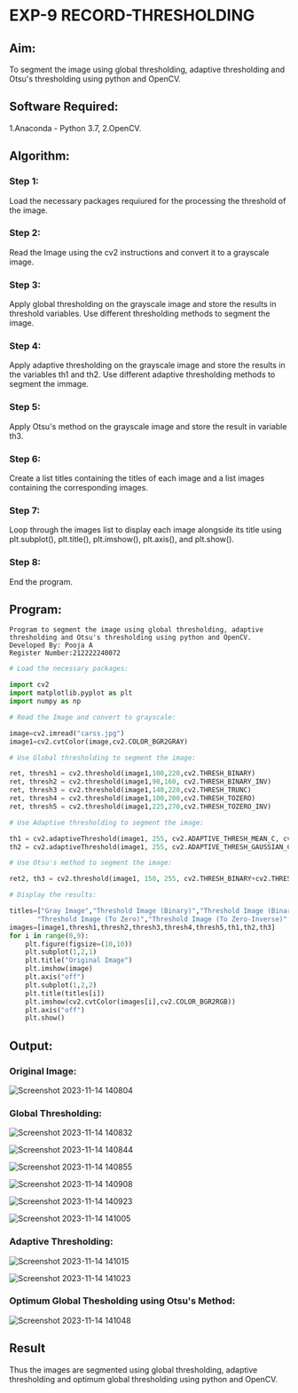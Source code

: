 # EXP-9 RECORD-THRESHOLDING
## Aim:
To segment the image using global thresholding, adaptive thresholding and Otsu's thresholding using python and OpenCV.

## Software Required:
1.Anaconda - Python 3.7,
2.OpenCV.

## Algorithm:
### Step 1:
Load the necessary packages requiured for the processing the threshold of the image.

### Step 2:
Read the Image using the cv2 instructions and convert it to a grayscale image.

### Step 3:
Apply global thresholding on the grayscale image and store the results in threshold variables. Use different thresholding methods to segment the image.

### Step 4:
Apply adaptive thresholding on the grayscale image and store the results in the variables th1 and th2. Use different adaptive thresholding methods to segment the immage.

### Step 5:
Apply Otsu's method on the grayscale image and store the result in variable th3.

### Step 6:
Create a list titles containing the titles of each image and a list images containing the corresponding images.

### Step 7:
Loop through the images list to display each image alongside its title using plt.subplot(), plt.title(), plt.imshow(), plt.axis(), and plt.show().

### Step 8:
End the program.

## Program:
```
Program to segment the image using global thresholding, adaptive thresholding and Otsu's thresholding using python and OpenCV.
Developed By: Pooja A
Register Number:212222240072
```
```python
# Load the necessary packages:

import cv2
import matplotlib.pyplot as plt
import numpy as np
```
```python
# Read the Image and convert to grayscale:

image=cv2.imread("carss.jpg")
image1=cv2.cvtColor(image,cv2.COLOR_BGR2GRAY)
```
```python
# Use Global thresholding to segment the image:

ret, thresh1 = cv2.threshold(image1,100,220,cv2.THRESH_BINARY)
ret, thresh2 = cv2.threshold(image1,90,160, cv2.THRESH_BINARY_INV)
ret, thresh3 = cv2.threshold(image1,140,220,cv2.THRESH_TRUNC)
ret, thresh4 = cv2.threshold(image1,100,200,cv2.THRESH_TOZERO)
ret, thresh5 = cv2.threshold(image1,225,270,cv2.THRESH_TOZERO_INV)
```
```python
# Use Adaptive thresholding to segment the image:

th1 = cv2.adaptiveThreshold(image1, 255, cv2.ADAPTIVE_THRESH_MEAN_C, cv2.THRESH_BINARY, 11, 3)
th2 = cv2.adaptiveThreshold(image1, 255, cv2.ADAPTIVE_THRESH_GAUSSIAN_C, cv2.THRESH_BINARY, 11, 3)
```
```python
# Use Otsu's method to segment the image:

ret2, th3 = cv2.threshold(image1, 150, 255, cv2.THRESH_BINARY+cv2.THRESH_OTSU)
```
```python
# Display the results:

titles=["Gray Image","Threshold Image (Binary)","Threshold Image (Binary Inverse)","Threshold Image (Truncate)",
       "Threshold Image (To Zero)","Threshold Image (To Zero-Inverse)","Adaptive Threshold (Mean)","Adaptive Threshold (Gaussian)","Otsu"]
images=[image1,thresh1,thresh2,thresh3,thresh4,thresh5,th1,th2,th3]
for i in range(0,9):
    plt.figure(figsize=(10,10))
    plt.subplot(1,2,1)
    plt.title("Original Image")
    plt.imshow(image)
    plt.axis("off")
    plt.subplot(1,2,2)
    plt.title(titles[i])
    plt.imshow(cv2.cvtColor(images[i],cv2.COLOR_BGR2RGB))
    plt.axis("off")
    plt.show()
```

## Output:
### Original Image:
![Screenshot 2023-11-14 140804](https://github.com/poojaanbu0/THRESHOLDING/assets/119390329/b79055bb-dadb-4697-927f-b84f7dcd9115)


### Global Thresholding:
![Screenshot 2023-11-14 140832](https://github.com/poojaanbu0/THRESHOLDING/assets/119390329/6ab16627-2537-4083-91e2-3180d30aeab0)

![Screenshot 2023-11-14 140844](https://github.com/poojaanbu0/THRESHOLDING/assets/119390329/420b3ba4-20cd-4f8d-bd34-0444a57cfaa0)

![Screenshot 2023-11-14 140855](https://github.com/poojaanbu0/THRESHOLDING/assets/119390329/f038e203-5477-49bb-9192-613a142a6ed5)

![Screenshot 2023-11-14 140908](https://github.com/poojaanbu0/THRESHOLDING/assets/119390329/5c3ae057-9855-479e-a8a9-409e63512487)

![Screenshot 2023-11-14 140923](https://github.com/poojaanbu0/THRESHOLDING/assets/119390329/32a65e82-d009-437c-8b9a-3aa99be4aab6)

![Screenshot 2023-11-14 141005](https://github.com/poojaanbu0/THRESHOLDING/assets/119390329/39bd0b8c-d1b7-4c0c-8646-6d18413bdcdb)

### Adaptive Thresholding:
![Screenshot 2023-11-14 141015](https://github.com/poojaanbu0/THRESHOLDING/assets/119390329/d0ca7105-44ff-4b46-aa3b-3e0f1e04a896)

![Screenshot 2023-11-14 141023](https://github.com/poojaanbu0/THRESHOLDING/assets/119390329/0c5d8314-8e13-4507-a888-2e25d3562ea1)

### Optimum Global Thesholding using Otsu's Method:
![Screenshot 2023-11-14 141048](https://github.com/poojaanbu0/THRESHOLDING/assets/119390329/b909c998-9b14-465f-af72-527497b698f4)


## Result
Thus the images are segmented using global thresholding, adaptive thresholding and optimum global thresholding using python and OpenCV.
